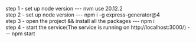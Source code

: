 step 1 - set up node version --- nvm use 20.12.2   
step 2 - set up node version --- npm i -g express-generator@4        
step 3 - open the project && install all the packages  --- npm i        
step 4 - start the service(The service is running on http://localhost:3000/)  --- npm start          
